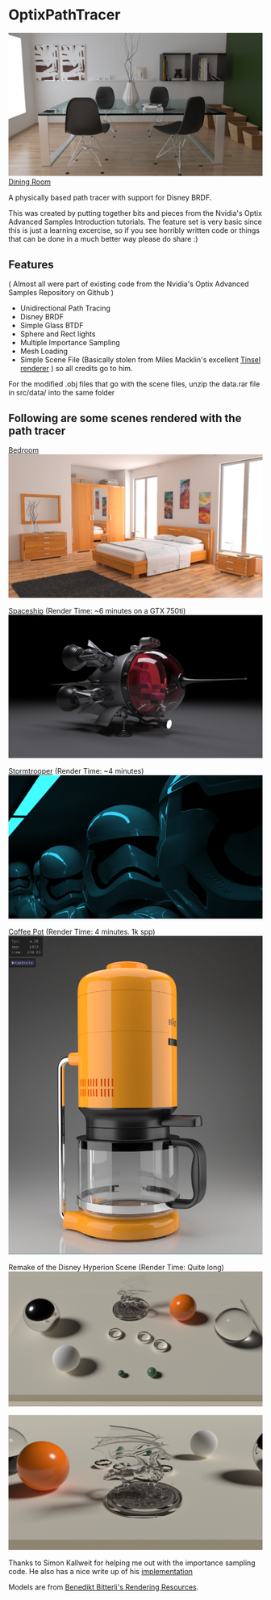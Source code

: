 
OptixPathTracer
==========

![Dining Room](./dining.png)
[Dining Room](https://www.blendswap.com/blends/view/86457)

A physically based path tracer with support for Disney BRDF.

This was created by putting together bits and pieces from the Nvidia's Optix Advanced Samples Introduction tutorials.
The feature set is very basic since this is just a learning excercise, so if you see horribly written code or things that
can be done in a much better way please do share :)

Features
--------
( Almost all were part of existing code from the Nvidia's Optix Advanced Samples Repository on Github )  
- Unidirectional Path Tracing  
- Disney BRDF  
- Simple Glass BTDF  
- Sphere and Rect lights  
- Multiple Importance Sampling  
- Mesh Loading
- Simple Scene File (Basically stolen from Miles Macklin's excellent [Tinsel renderer](https://github.com/mmacklin/tinsel) ) so all credits go to him.

For the modified .obj files that go with the scene files, unzip the data.rar file in src/data/ into the same folder

Following are some scenes rendered with the path tracer
--------
[Bedroom](https://benedikt-bitterli.me/resources)
![Bedroom](./bedroom.png)

[Spaceship](https://www.blendswap.com/blends/view/75686) (Render Time: ~6 minutes on a GTX 750ti)
![Spaceship](./spaceship.png)

[Stormtrooper](https://www.blendswap.com/blends/view/76637) (Render Time: ~4 minutes)
![Stormtrooper](./stormtrooper.png)

[Coffee Pot](https://benedikt-bitterli.me/resources) (Render Time: 4 minutes. 1k spp)
![Coffee Pot](./coffee_pot.png)

Remake of the Disney Hyperion Scene (Render Time: Quite long)
![Hyperion Scene](./hyperion.png)

![Dragon closeup](./dragon.png)

Thanks to Simon Kallweit for helping me out with the importance sampling code. He also has a nice write up of his [implementation](http://simon-kallweit.me/rendercompo2015/)

Models are from [Benedikt Bitterli's Rendering Resources](https://benedikt-bitterli.me/resources).

